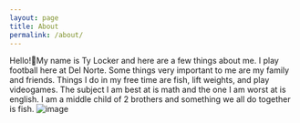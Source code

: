 ```yaml
---
layout: page
title: About
permalink: /about/
---
```


Hello!👋My name is Ty Locker and here are a few things about me. I play football here at Del Norte. Some things very important to me are my family and friends. Things I do in my free time are fish, lift weights, and play videogames. The subject I am best at is math and the one I am worst at is english. I am a middle child of 2 brothers and something we all do together is fish. ![image](https://github.com/user-attachments/assets/d45af6f7-699c-42ac-a77b-85989f8f8cc7) 
